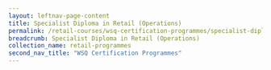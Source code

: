 ```yaml
---
layout: leftnav-page-content
title: Specialist Diploma in Retail (Operations)
permalink: /retail-courses/wsq-certification-programmes/specialist-diploma-in-retail-operations
breadcrumb: Specialist Diploma in Retail (Operations)
collection_name: retail-programmes
second_nav_title: "WSQ Certification Programmes"
---
```

